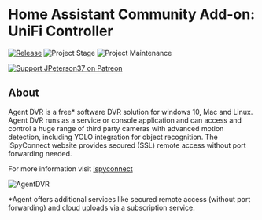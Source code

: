 # Home Assistant Community Add-on: UniFi Controller

[![Release][release-shield]][release] ![Project Stage][project-stage-shield] ![Project Maintenance][maintenance-shield]

[![Support JPeterson37 on Patreon][patreon-shield]][patreon]

## About

Agent DVR is a free* software DVR solution for windows 10, Mac and Linux. Agent DVR runs as a service or console application and can access and control a huge range of third party cameras with advanced motion detection, including YOLO integration for object recognition. The iSpyConnect website provides secured (SSL) remote access without port forwarding needed.

For more information visit [ispyconnect][ispyurl]

![AgentDVR][screenshot]

*Agent offers additional services like secured remote access (without port forwarding) and cloud uploads via a subscription service.

[discord-shield]: https://img.shields.io/discord/478094546522079232.svg
[discord]: https://discord.me/hassioaddons
[maintenance-shield]: https://img.shields.io/maintenance/yes/2020.svg
[patreon-shield]: https://jpeterson37.github.io/patreon/patreon.png
[patreon]: https://www.patreon.com/jptekservices
[project-stage-shield]: https://img.shields.io/badge/project%20stage-experimental-yellow.svg
[release-shield]: https://img.shields.io/badge/version-v0.01.0-blue.svg
[release]: https://github.com/jpeterson37/addon-agentdvr/tree/v0.1.0
[screenshot]: https://raw.githubusercontent.com/jpeterson37/addon-agentdvr/dev/images/screenshot.png
[ispyurl]: https://www.ispyconnect.com/